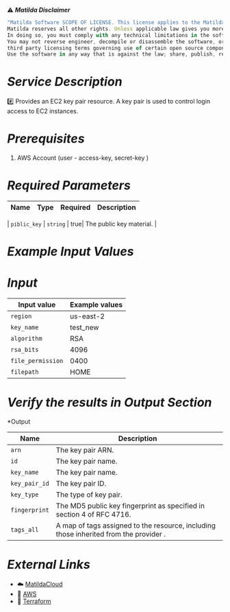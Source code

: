 :warning: ***Matilda Disclaimer***
```javascript
"Matilda Software SCOPE OF LICENSE. This license applies to the Matilda cloud product. The software is licensed, not sold. This agreement only gives you some rights to use the software. 
Matilda reserves all other rights. Unless applicable law gives you more rights despite this limitation, you may use the software only as expressly permitted in this agreement. 
In doing so, you must comply with any technical limitations in the software that only allow you to use it in certain ways. 
You may not reverse engineer, decompile or disassemble the software, or otherwise attempt to derive the source code for the software except and solely to the extent required by 
third party licensing terms governing use of certain open source components that may be included in the software; remove, minimize, block or modify any notices of Matilda or its suppliers in the softwares. 
Use the software in any way that is against the law; share, publish, rent or lease the software, or provide the software as a offering for others to use."
```

# *Service Description*
:hash: Provides an EC2 key pair resource. A key pair is used to control login access to EC2 instances.

# *Prerequisites*
1. AWS Account (user - access-key, secret-key )


# *Required Parameters*
| Name | Type | Required | Description |
| --- | --- | --- | --- |

| `piblic_key` | `string` | true| The public key material. |

# *Example Input Values*
# *Input*

| Input value                       | Example values                                                                           |
|-----------------------------------|------------------------------------------------------------------------------------------|
| `region`                             | us-east-2                                                                    | 
| `key_name`                   | test_new                                                                                 |
| `algorithm`                        | RSA                        |
| `rsa_bits`                        | 4096                                     |
| `file_permission`                        | 0400                                    |
| `filepath`                        | HOME                                                     |

# *Verify the results in Output Section*
*Output

| Name | Description |
| ------------- | ------------- |
| `arn` | The key pair ARN. |
| `id` |The key pair name. |
| `key_name` |The key pair name. |
| `key_pair_id` |The key pair ID. |
| `key_type` |The type of key pair. |
| `fingerprint` |The MD5 public key fingerprint as specified in section 4 of RFC 4716. |
| `tags_all` |A map of tags assigned to the resource, including those inherited from the provider . |


# *External Links*
* :cloud: [MatildaCloud](https://www.matildacloud.com/docs/ "Matildacloud")
* :link: [AWS](https://aws.amazon.com/console/)
* :link: [Terraform](https://registry.terraform.io/providers/hashicorp/aws/latest/docs/resources/key_pair#argument-reference)
